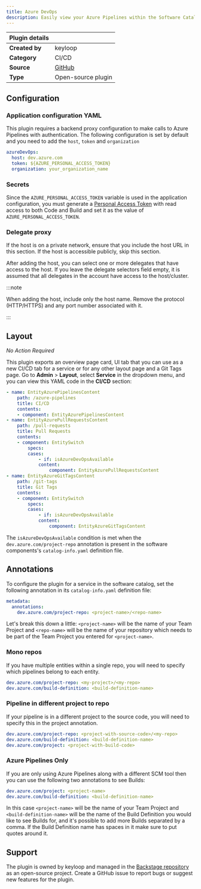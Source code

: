 ```yaml
---
title: Azure DevOps
description: Easily view your Azure Pipelines within the Software Catalog.
---
```


| Plugin details |                                                                               |
| -------------- | ----------------------------------------------------------------------------- |
| **Created by** | keyloop                                                                      |
| **Category**   | CI/CD                                                                         |
| **Source**     | [GitHub](https://github.com/backstage/backstage/tree/master/plugins/azure-devops) |
| **Type**       | Open-source plugin                                                            |

## Configuration

### Application configuration YAML

This plugin requires a backend proxy configuration to make calls to Azure Pipelines with authentication. The following configuration is set by default and you need to add the `host`, `token` and `organization`

```yaml
azureDevOps:
  host: dev.azure.com
  token: ${AZURE_PERSONAL_ACCESS_TOKEN}
  organization: your_organization_name
```

### Secrets

Since the `AZURE_PERSONAL_ACCESS_TOKEN` variable is used in the application configuration, you must generate a [Personal Access Token](https://docs.microsoft.com/en-us/azure/devops/organizations/accounts/use-personal-access-tokens-to-authenticate?view=azure-devops&tabs=preview-page) with read access to both Code and Build and set it as the value of `AZURE_PERSONAL_ACCESS_TOKEN`.

### Delegate proxy

If the host is on a private network, ensure that you include the host URL in this section. If the host is accessible publicly, skip this section.

After adding the host, you can select one or more delegates that have access to the host. If you leave the delegate selectors field empty, it is assumed that all delegates in the account have access to the host/cluster.

:::note

When adding the host, include only the host name. Remove the protocol (HTTP/HTTPS) and any port number associated with it.

:::

## Layout

_No Action Required_

This plugin exports an overview page card, UI tab that you can use as a new CI/CD tab for a service or for any other layout page and a Git Tags page. Go to **Admin** > **Layout**, select **Service** in the dropdown menu, and you can view this YAML code in the **CI/CD** section:

```yaml
- name: EntityAzurePipelinesContent
    path: /azure-pipelines
    title: CI/CD
    contents:
    - component: EntityAzurePipelinesContent
- name: EntityAzurePullRequestsContent
    path: /pull-requests
    title: Pull Requests
    contents:
    - component: EntitySwitch
        specs:
        cases:
            - if: isAzureDevOpsAvailable
            content:
                component: EntityAzurePullRequestsContent
- name: EntityAzureGitTagsContent
    path: /git-tags
    title: Git Tags
    contents:
    - component: EntitySwitch
        specs:
        cases:
            - if: isAzureDevOpsAvailable
            content:
                component: EntityAzureGitTagsContent
```

The `isAzureDevOpsAvailable` condition is met when the `dev.azure.com/project-repo` annotation is present in the software components's `catalog-info.yaml` definition file.

## Annotations

To configure the plugin for a service in the software catalog, set the following annotation in its `catalog-info.yaml` definition file:

```yaml
metadata:
  annotations:
    dev.azure.com/project-repo: <project-name>/<repo-name>
```
Let's break this down a little: `<project-name>` will be the name of your Team Project and `<repo-name>` will be the name of your repository which needs to be part of the Team Project you entered for `<project-name>`.

### Mono repos

If you have multiple entities within a single repo, you will need to specify which pipelines belong to each entity.

```YAML
dev.azure.com/project-repo: <my-project>/<my-repo>
dev.azure.com/build-definition: <build-definition-name>
```
### Pipeline in different project to repo

If your pipeline is in a different project to the source code, you will need to specify this in the project annotation.

```YAML
dev.azure.com/project-repo: <project-with-source-code>/<my-repo>
dev.azure.com/build-definition: <build-definition-name>
dev.azure.com/project: <project-with-build-code>
```
### Azure Pipelines Only

If you are only using Azure Pipelines along with a different SCM tool then you can use the following two annotations to see Builds:

```YAML
dev.azure.com/project: <project-name>
dev.azure.com/build-definition: <build-definition-name>
```

In this case `<project-name>` will be the name of your Team Project and `<build-definition-name>` will be the name of the Build Definition you would like to see Builds for, and it's possible to add more Builds separated by a comma. If the Build Definition name has spaces in it make sure to put quotes around it.

## Support

The plugin is owned by keyloop and managed in the [Backstage repository](https://github.com/backstage/backstage) as an open-source project. Create a GitHub issue to report bugs or suggest new features for the plugin.
